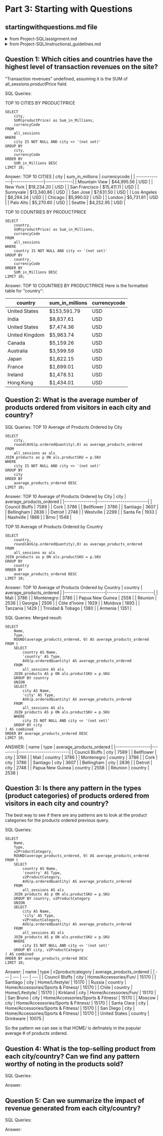 # Part 3: Starting with Questions
## startingwithquestions.md file
<details>
<summary>from Project-SQL/assignment.md</summary>

This database provides data on revenue by product as well as data on how each visitor to the site interacted with the products (when they visited, where they were based, how many pages they viewed, how long they stayed on the site, and the number of transactions they entered).

In the starting_with_questions.md file there are 5 questions you need to answer using the data. For each question, be sure to include: The queries you used to answer the question The answer to the question
</details>

<details>
<summary>from Project-SQL/instructional_guidelines.md</summary>

Provide the answer to the 5 questions and the queries used to answer each question

Answer the following questions and provide the SQL queries used to find the answer.
</details>
    
## **Question 1: Which cities and countries have the highest level of transaction revenues on the site?**

"Transaction revenues" undefined, assuming it is the SUM of all_sessions.productPrice field.

SQL Queries:

TOP 10 CITIES BY PRODUCTPRICE
```
SELECT 
    city, 
    SUM(productPrice) as Sum_in_Millions, 
    currencyCode 
FROM 
    all_sessions 
WHERE 
    city IS NOT NULL AND city <> '(not set)'
GROUP BY 
    city, 
    currencyCode 
ORDER BY 
    SUM_in_Millions DESC 
LIMIT 10;
```


Answer:
TOP 10 CITIES
| city           | sum_in_millions | currencycode |
| --------------|----------------|--------------|
| Mountain View | $44,995.56      | USD          |
| New York       | $19,234.20      | USD          |
| San Francisco | $15,411.11      | USD          |
| Sunnyvale     | $13,340.86      | USD          |
| San Jose      | $7,631.50       | USD          |
| Los Angeles   | $6,294.24       | USD          |
| Chicago       | $5,990.02       | USD          |
| London        | $5,731.81       | USD          |
| Palo Alto     | $5,270.60       | USD          |
| Seattle       | $4,252.95       | USD          |


TOP 10 COUNTRIES BY PRODUCTPRICE
```
SELECT 
    country, 
    SUM(productPrice) as Sum_in_Millions, 
    currencyCode 
FROM 
    all_sessions 
WHERE 
    country IS NOT NULL AND city <> '(not set)'
GROUP BY 
    country, 
    currencyCode 
ORDER BY 
    SUM_in_Millions DESC 
LIMIT 10;
```

Answer:
TOP 10 COUNTRIES BY PRODUCTPRICE
Here is the formatted table for "country":

| country         | sum_in_millions | currencycode |
|-----------------|----------------|--------------|
| United States   | $153,591.79    | USD          |
| India           | $8,837.61      | USD          |
| United States   | $7,474.36      | USD          |
| United Kingdom  | $5,963.74      | USD          |
| Canada          | $5,159.26      | USD          |
| Australia       | $3,599.59      | USD          |
| Japan           | $1,822.15      | USD          |
| France          | $1,699.01      | USD          |
| Ireland         | $1,478.51      | USD          |
| Hong Kong       | $1,434.01      | USD          |



## **Question 2: What is the average number of products ordered from visitors in each city and country?**


SQL Queries:
TOP 10 Average of Products Ordered by City
```
SELECT 
	city,
	round(AVG(p.orderedQuantity),0) as average_products_ordered
FROM
	all_sessions as als
JOIN products as p ON als.productSKU = p.SKU
WHERE 
    city IS NOT NULL AND city <> '(not set)'
GROUP BY
	city
ORDER BY
	average_products_ordered DESC
LIMIT 10;
```

Answer:
TOP 10 Average of Products Ordered by City
| city           | average_products_ordered |
|----------------|--------------------------|
| Council Bluffs | 7589                     |
| Cork           | 3786                     |
| Bellflower     | 3786                     |
| Santiago       | 3607                     |
| Bellingham     | 2836                     |
| Detroit        | 2748                     |
| Westville      | 2299                     |
| Santa Fe       | 1933                     |
| Nashville      | 1886                     |
| Brno           | 1548                     |

TOP 10 Average of Products Ordered by Country
```
SELECT 
	country,
	round(AVG(p.orderedQuantity),0) as average_products_ordered
FROM
	all_sessions as als
JOIN products as p ON als.productSKU = p.SKU
GROUP BY
	country
ORDER BY
	average_products_ordered DESC
LIMIT 10;
```

Answer:
TOP 10 Average of Products Ordered by Country
| country             | average_products_ordered |
|---------------------|------------------------|
| Mali                | 3786                   |
| Montenegro          | 3786                   |
| Papua New Guinea    | 2558                   |
| Réunion             | 2538                   |
| Georgia             | 2506                   |
| Côte d’Ivoire      | 1929                   |
| Moldova             | 1893                   |
| Tanzania            | 1429                   |
| Trinidad & Tobago | 1380                   |
| Armenia             | 1351                   |

SQL Queries:
Merged result:
```
SELECT 
    Name,
    Type,
    ROUND(average_products_ordered, 0) AS average_products_ordered
FROM (
    SELECT 
        country AS Name,
        'country' AS Type,
        AVG(p.orderedQuantity) AS average_products_ordered
    FROM
        all_sessions AS als
    JOIN products AS p ON als.productSKU = p.SKU
    GROUP BY country
    UNION 
    SELECT 
        city AS Name,
        'city' AS Type,
        AVG(p.orderedQuantity) AS average_products_ordered
    FROM
        all_sessions AS als
    JOIN products AS p ON als.productSKU = p.SKU
    WHERE 
        city IS NOT NULL AND city <> '(not set)'
    GROUP BY city
) AS combined
ORDER BY average_products_ordered DESC
LIMIT 10;
```

ANSWER:
| name             | type    | average_products_ordered |
|------------------|---------|--------------------------|
| Council Bluffs   | city    | 7589                     |
| Bellflower       | city    | 3786                     |
| Mali             | country | 3786                     |
| Montenegro       | country | 3786                     |
| Cork             | city    | 3786                     |
| Santiago         | city    | 3607                     |
| Bellingham       | city    | 2836                     |
| Detroit          | city    | 2748                     |
| Papua New Guinea | country | 2558                     |
| Réunion          | country | 2538                     |


## **Question 3: Is there any pattern in the types (product categories) of products ordered from visitors in each city and country?**

The best way to see if there are any patterns are to look at the product categories for the products ordered previous query.

SQL Queries:

```
SELECT 
    Name,
    Type,
    v2ProductCategory,
    ROUND(average_products_ordered, 0) AS average_products_ordered
FROM (
    SELECT 
        country AS Name,
        'country' AS Type,
        v2ProductCategory,
        AVG(p.orderedQuantity) AS average_products_ordered
    FROM
        all_sessions AS als
    JOIN products AS p ON als.productSKU = p.SKU
    GROUP BY country, v2ProductCategory
    UNION 
    SELECT 
        city AS Name,
        'city' AS Type,
        v2ProductCategory,
        AVG(p.orderedQuantity) AS average_products_ordered
    FROM
        all_sessions AS als
    JOIN products AS p ON als.productSKU = p.SKU
    WHERE 
        city IS NOT NULL AND city <> '(not set)'
    GROUP BY city, v2ProductCategory
) AS combined
ORDER BY average_products_ordered DESC
LIMIT 10;
```

Answer:
| name | type | v2productcategory | average_products_ordered |
| --- | --- | --- | --- |
| Council Bluffs | city | Home/Accessories/Fun/ | 15170 |
| Santiago | city | Home/Lifestyle/ | 15170 |
| Russia | country | Home/Accessories/Sports & Fitness/ | 15170 |
| Chile | country | Home/Lifestyle/ | 15170 |
| Kirkland | city | Home/Accessories/Fun/ | 15170 |
| San Bruno | city | Home/Accessories/Sports & Fitness/ | 15170 |
| Moscow | city | Home/Accessories/Sports & Fitness/ | 15170 |
| Santa Clara | city | Home/Accessories/Sports & Fitness/ | 15170 |
| San Diego | city | Home/Accessories/Sports & Fitness/ | 15170 |
| United States | country | Drinkware | 10075 |

So the pattern we can see is that HOME/ is definately in the popular average # of products ordered.




## **Question 4: What is the top-selling product from each city/country? Can we find any pattern worthy of noting in the products sold?**


SQL Queries:



Answer:





## **Question 5: Can we summarize the impact of revenue generated from each city/country?**

SQL Queries:



Answer:







